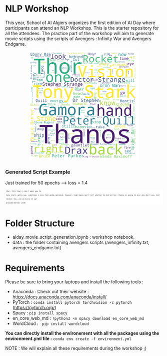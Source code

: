 # NLP Workshop
This year, School of AI Algiers organizes the first edition of AI Day where participants can attend an NLP Workshop. This is the starter repository for all the attendees. The practice part of the workshop will aim to generate movie scripts using the scripts of Avengers : Infinity War and Avengers Endgame. 

<p align="center">
  <img src="script_analysis.png" width="350" title="Infinity War : Script Analysis">
</p>

### Generated Script Example  
Just trained for 50 epochs --> loss = 1.4 

![alt text](nlp.png)

# Folder Structure  
* aiday_movie_script_generation.ipynb : workshop notebook. 
* data : the folder containing avengers scripts (avengers_infinity.txt, avengers_endgame.txt) 

# Requirements 
Please be sure to bring your laptops and install the following tools : 
* Anaconda : Check out their website : https://docs.anaconda.com/anaconda/install/
* PyTorch : ```conda install pytorch torchvision -c pytorch``` (https://pytorch.org/) 
* Spacy : ```pip install spacy```
* en_core_web_md : ```!python3 -m spacy download en_core_web_md```
* WordCloud : ``` pip install wordcloud``` 

**You can directly install the environement with all the packages using the environment.yml file :** ``` conda env create -f environment.yml ```

NOTE : We will explain all these requirements during the workshop ;) 
